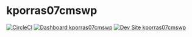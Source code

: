 # kporras07cmswp

[![CircleCI](https://circleci.com/gh/kporras07/kporras07cmswp.svg?style=shield)](https://circleci.com/gh/kporras07/kporras07cmswp)
[![Dashboard kporras07cmswp](https://img.shields.io/badge/dashboard-kporras07cmswp-yellow.svg)](https://dashboard.pantheon.io/sites/b1f35837-11e6-474f-a486-f9af73339d00#dev/code)
[![Dev Site kporras07cmswp](https://img.shields.io/badge/site-kporras07cmswp-blue.svg)](http://dev-kporras07cmswp.pantheonsite.io/)